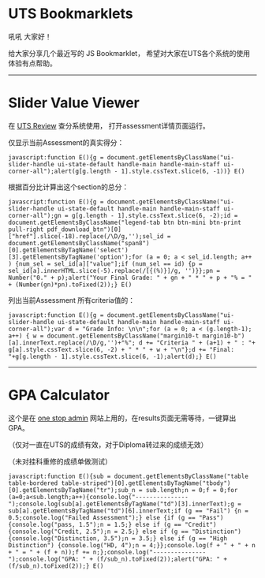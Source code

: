 # UTS Bookmarklets


吼吼 大家好！

给大家分享几个最近写的 JS Bookmarklet，
希望对大家在UTS各个系统的使用体验有点帮助。

-----------------------
# Slider Value Viewer

在 [UTS Review](https://uts.review-edu.com/uts/) 查分系统使用，
打开assessment详情页面运行。


仅显示当前Assessment的真实得分：

```
javascript:function E(){g = document.getElementsByClassName("ui-slider-handle ui-state-default handle-main handle-main-staff ui-corner-all");alert(g[g.length - 1].style.cssText.slice(6, -1))} E()
```

根据百分比计算出这个section的总分：
```
javascript:function E(){g = document.getElementsByClassName("ui-slider-handle ui-state-default handle-main handle-main-staff ui-corner-all");gn = g[g.length - 1].style.cssText.slice(6, -2);id = document.getElementsByClassName("legend-tab btn btn-mini btn-print pull-right pdf_download_btn")[0]["href"].slice(-18).replace(/\D/g,'');sel_id = document.getElementsByClassName("span8")[0].getElementsByTagName('select')[3].getElementsByTagName('option');for (a = 0; a < sel_id.length; a++ ) {num_sel = sel_id[a]["value"];if (num_sel == id) {p = sel_id[a].innerHTML.slice(-5).replace(/[{(%)}]/g, '')}};pn = Number("0." + p);alert("Your Final Grade: " + gn + " * " + p + "% = " + (Number(gn)*pn).toFixed(2));} E()
```

列出当前Assessment 所有criteria值的：
```
javascript:function E(){g = document.getElementsByClassName("ui-slider-handle ui-state-default handle-main handle-main-staff ui-corner-all");var d = "Grade Info: \n\n";for (a = 0; a < (g.length-1); a++) { w = document.getElementsByClassName("margin10-t margin10-b")[a].innerText.replace(/\D/g,'')+"%"; d += "Criteria " + (a+1) + " : "+ g[a].style.cssText.slice(6, -2) + " * " + w + "\n"};d += "Final: "+g[g.length - 1].style.cssText.slice(6, -1);alert(d);} E()
```


-----------------------
# GPA Calculator

这个是在 [one stop admin](https://onestopadmin.uts.edu.au) 网站上用的，在results页面无需等待，一键算出GPA。

（仅对一直在UTS的成绩有效，对于Diploma转过来的成绩无效）

（未对挂科重修的成绩单做测试）

```
javascript:function E(){sub = document.getElementsByClassName("table table-bordered table-striped")[0].getElementsByTagName("tbody")[0].getElementsByTagName("tr");sub_n = sub.length;n = 0;f = 0;for (a=0;a<sub.length;a++){console.log("---------------");console.log(sub[a].getElementsByTagName("td")[3].innerText);g = sub[a].getElementsByTagName("td")[6].innerText;if (g == "Fail") {n = 0.5;console.log("Failed Assessment");} else {if (g == "Pass") {console.log("pass, 1.5");n = 1.5;} else if (g == "Credit") {console.log("Credit, 2.5");n = 2.5;} else if (g == "Distinction") {console.log("Distinction, 3.5");n = 3.5;} else if (g == "High Distinction") {console.log("HD, 4");n = 4;}};console.log(f + " + " + n + " = " + (f + n));f += n;};console.log("---------------");console.log("GPA: " + (f/sub_n).toFixed(2));alert("GPA: " + (f/sub_n).toFixed(2));} E()
```
